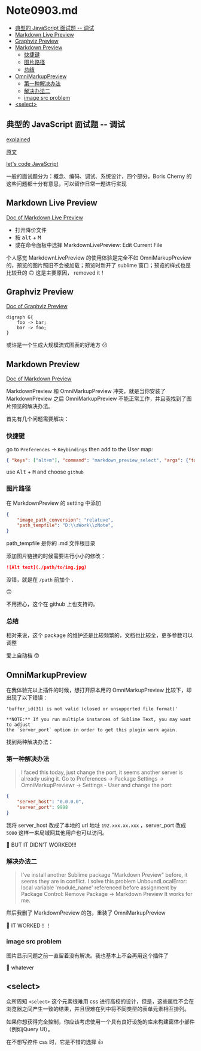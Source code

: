 # Note0903.md






<!-- MarkdownTOC -->

- [典型的 JavaScript 面试题 -- 调试](#典型的-javascript-面试题----调试)
- [Markdown Live Preview](#markdown-live-preview)
- [Graphviz Preview](#graphviz-preview)
- [Markdown Preview](#markdown-preview)
    - [快捷键](#快捷键)
    - [图片路径](#图片路径)
    - [总结](#总结)
- [OmniMarkupPreview](#omnimarkuppreview)
    - [第一种解决办法](#第一种解决办法)
    - [解决办法二](#解决办法二)
    - [image src problem](#image-src-problem)
- [&lt;select&gt;](#select)

<!-- /MarkdownTOC -->


## 典型的 JavaScript 面试题 -- 调试

[explained](https://www.maxpou.fr/js-exercises-explained/)

[原文](https://performancejs.com/post/hde6d32/The-Best-Frontend-JavaScript-Interview-Questions-%28written-by-a-Frontend-Engineer%29)

[let's code JavaScript](http://www.letscodejavascript.com/)

一般的面试题分为：概念、编码、调试、系统设计，四个部分，Boris Cherny 的这些问题都十分有意思，可以留作日常一题进行实现












## Markdown Live Preview


[Doc of Markdown Live Preview](https://github.com/math2001/MarkdownLivePreview)

- 打开降价文件
- 按 <kbd>alt</kbd> + <kbd>M</kbd>
- 或在命令面板中选择 MarkdownLivePreview: Edit Current File

个人感觉 MarkdownLivePreview 的使用体验是完全不如 OmniMarkupPreview 的，预览的图片照旧不会被加载；预览时新开了 sublime 窗口；预览的样式也是比较丑的 :upside_down_face: 这是主要原因， removed it！


## Graphviz Preview


[Doc of Graphviz Preview](https://github.com/munro/SublimeGraphvizPreview)

```graphviz
digraph G{
    foo -> bar;
    bar -> foo;
}
```

或许是一个生成大规模流式图表的好地方 :kissing:


## Markdown Preview

[Doc of Markdown Preview](https://github.com/facelessuser/MarkdownPreview/)


MarkdownPreview 和 OmniMarkupPreview 冲突，就是当你安装了 MarkdownPreview 之后 OmniMarkupPreview 不能正常工作，并且我找到了图片预览的解决办法。

首先有几个问题需要解决：

### 快捷键

go to `Preferences` -> `Keybindings` then add to the User map:

```json
{ "keys": ["alt+m"], "command": "markdown_preview_select", "args": {"target": "browser"} },
```

use <kbd>Alt</kbd> + <kbd>M</kbd> and choose `github`


### 图片路径

在 MarkdownPreview 的 setting 中添加

```json
{
    "image_path_conversion": "relatuve",
    "path_tempfile": "D:\\zWork\\zNote",
}
```

path_tempfile 是你的 .md 文件根目录

添加图片链接的时候需要进行小小的修改：

```markdown
![Alt text](./path/to/img.jpg)
```

没错，就是在 `/path` 前加个 `.`

:upside_down_face:

不用担心，这个在 github 上也支持的。

### 总结

相对来说，这个 package 的维护还是比较频繁的，文档也比较全，更多参数可以调整

爱上自动档 :kissing_smiling_eyes:



## OmniMarkupPreview

在我体验完以上插件的时候，想打开原本用的 OmniMarkupPreview 比较下，却出现了以下错误：

```
'buffer_id(31) is not valid (closed or unsupported file format)'

**NOTE:** If you run multiple instances of Sublime Text, you may want to adjust
the `server_port` option in order to get this plugin work again.
```

找到两种解决办法：

### 第一种解决办法

> I faced this today, just change the port, it seems another server is already using it.
Go to Preferences -> Package Settings -> OmniMarkupPreviewr -> Settings - User and change the port:

```json
{
    "server_host": "0.0.0.0",
    "server_port": 9998
}
```

我将 server_host 改成了本地的 url 地址 `192.xxx.xx.xxx` ，server_port 改成 `5000` 这样一来局域网其他用户也可以访问。

:red_circle: BUT IT DIDN'T WORKED!!!


### 解决办法二

> I've install another Sublime package "Markdown Preview" before, it seems they are in conflict.
I solve this problem
UnboundLocalError: local variable 'module_name' referenced before assignment
by Package Control: Remove Package -> Markdown Preview
It works for me.

然后我删了 MarkdownPreview 的包，重装了 OmniMarkupPreview

:green_heart: IT WORKED！！


### image src problem

图片显示问题之前一直留着没有解决。我也基本上不会再用这个插件了

:green_heart: whatever



## &lt;select&gt;

众所周知 `<select>` 这个元素很难用 css 进行高校的设计，但是，这些属性不会在浏览器之间产生一致的结果，并且很难在列中将不同类型的表单元素相互排列。

如果你想获得完全控制，你应该考虑使用一个具有良好设施的库来构建窗体小部件（例如jQuery UI）。

在不想写控件 css 时，它是不错的选择 :+1: